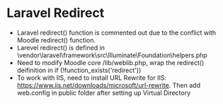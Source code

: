 # Laravel Redirect

-   Laravel redirect() function is commented out due to the conflict with Moodle redirect() function.
-   Larevel redirect() is defined in \vendor\laravel\framework\src\Illuminate\Foundation\helpers.php
-   Need to modify Moodle core /lib/weblib.php, wrap the redirect() deifinition in if (!function_exists('redirect'))
-   To work with IIS, need to install URL Rewrite for IIS: https://www.iis.net/downloads/microsoft/url-rewrite. Then add web.config in public folder after setting up Virtual Directory
